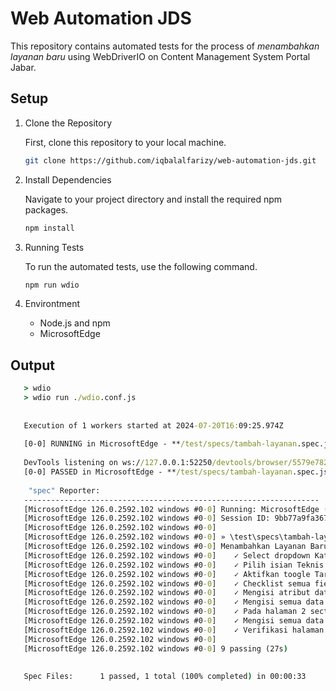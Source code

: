 # Web Automation JDS

This repository contains automated tests for the process of *menambahkan layanan baru* using WebDriverIO on Content Management System Portal Jabar.

## Setup

1. Clone the Repository

   First, clone this repository to your local machine.
   ```bash
   git clone https://github.com/iqbalalfarizy/web-automation-jds.git
   
2. Install Dependencies

   Navigate to your project directory and install the required npm packages.
   ```bash
   npm install
   
3. Running Tests

   To run the automated tests, use the following command.

    ```bash
    npm run wdio

4. Environtment

    - Node.js and npm
    - MicrosoftEdge

## Output
   ```cmd
      > wdio
      > wdio run ./wdio.conf.js
      
      
      Execution of 1 workers started at 2024-07-20T16:09:25.974Z
      
      [0-0] RUNNING in MicrosoftEdge - **/test/specs/tambah-layanan.spec.js
      
      DevTools listening on ws://127.0.0.1:52250/devtools/browser/5579e782-1206-4eaf-942a-2f89d2a24bc2
      [0-0] PASSED in MicrosoftEdge - **/test/specs/tambah-layanan.spec.js
      
       "spec" Reporter:
      ------------------------------------------------------------------
      [MicrosoftEdge 126.0.2592.102 windows #0-0] Running: MicrosoftEdge (v126.0.2592.102) on windows
      [MicrosoftEdge 126.0.2592.102 windows #0-0] Session ID: 9bb77a9fa3673de323c91ccd4563f067
      [MicrosoftEdge 126.0.2592.102 windows #0-0]
      [MicrosoftEdge 126.0.2592.102 windows #0-0] » \test\specs\tambah-layanan.spec.js
      [MicrosoftEdge 126.0.2592.102 windows #0-0] Menambahkan Layanan Baru
      [MicrosoftEdge 126.0.2592.102 windows #0-0]    ✓ Select dropdown Kategori Layanan SPBE (RAL Level 2) dengan mengetikan keyword/search pada komponen select2
      [MicrosoftEdge 126.0.2592.102 windows #0-0]    ✓ Pilih isian Teknis Layanan dengan isian Online
      [MicrosoftEdge 126.0.2592.102 windows #0-0]    ✓ Aktifkan toogle Tarif Maksimal, lalu inputkan Tarif Layanan dan Tarif Maksimal
      [MicrosoftEdge 126.0.2592.102 windows #0-0]    ✓ Checklist semua field di bagian Waktu Operasional
      [MicrosoftEdge 126.0.2592.102 windows #0-0]    ✓ Mengisi atribut data yang bersifat tidak mandatory (Lokasi Pelayanan)
      [MicrosoftEdge 126.0.2592.102 windows #0-0]    ✓ Mengisi semua data mandatory pada halaman 1
      [MicrosoftEdge 126.0.2592.102 windows #0-0]    ✓ Pada halaman 2 section Aplikasi, buatlah 3 data
      [MicrosoftEdge 126.0.2592.102 windows #0-0]    ✓ Mengisi semua data mandatory pada halaman 3
      [MicrosoftEdge 126.0.2592.102 windows #0-0]    ✓ Verifikasi halaman konfirmasi data (hasil seluruh inputan pada 3 step formulir pembuatan layanan)
      [MicrosoftEdge 126.0.2592.102 windows #0-0]
      [MicrosoftEdge 126.0.2592.102 windows #0-0] 9 passing (27s)
      
      
      Spec Files:      1 passed, 1 total (100% completed) in 00:00:33
   ```
